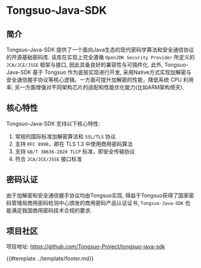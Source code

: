 # Tongsuo-Java-SDK

## 简介

Tongsuo-Java-SDK 提供了一个面向Java生态的现代密码学算法和安全通信协议的开源基础密码库. 该库在实现上完全遵循 `OpenJDK Security Provider` 所定义的 `JCA/JCE/JSSE` 框架与接口, 因此具备良好的兼容性与可插件化. 此外, Tongsuo-Java-SDK 基于 Tongsuo 作为底层实现进行开发, 采用Native方式实现加解密与安全通信握手协议等核心逻辑。一方面可提升加解密的性能，降低系统 CPU 利用率; 另一方面增强对不同架构芯片的适配和性能优化能力(比如ARM架构倚天).

## 核心特性

Tongsuo-Java-SDK 支持以下核心特性:

1. 常规的国际标准加解密算法和 `SSL/TLS` 协议
2. 支持 `RFC 8998`，即在 TLS 1.3 中使用商用密码算法
3. 支持 `GB/T 38636-2020 TLCP` 标准，即安全传输协议
4. 符合 `JCA/JCE/JSSE` 接口标准

## 密码认证

由于加解密和安全通信握手协议均由Tongsuo实现, 得益于Tongsuo获得了国家密码管理局商用密码检测中心颁发的商用密码产品认证证书, `Tongsuo-Java-SDK` 也能满足我国商用密码技术合规的要求.

## 项目社区

项目地址: <https://github.com/Tongsuo-Project/tongsuo-java-sdk>

{{#template ../template/footer.md}}
